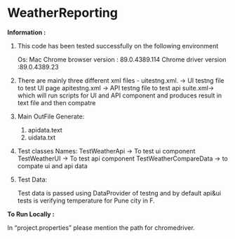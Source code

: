 # WeatherReporting

**Information :**

1. This code has been tested successfully on the following environment 

	Os: Mac
	Chrome browser version : 89.0.4389.114
	Chrome driver version :89.0.4389.23

2. There are mainly three different xml files -
	  uitestng.xml. -> UI testng file to test UI page
	  apitestng.xml -> API testng file to test api
	  suite.xml-> which will run scripts for UI and API component and produces result in text file and then compatre

3. Main OutFile Generate:
    1. apidata.text
    2. uidata.txt

4. Test classes Names:
	  TestWeatherApi -> To test ui component
	  TestWeatherUI  -> To test api component
    TestWeatherCompareData -> to compate ui and api data

5. Test Data:

	Test data is passed using DataProvider of testng and by default api&ui tests is verifying temperature for Pune city in F.

**To Run Locally :** 
 
 In “project.properties” please mention the path for chromedriver.
